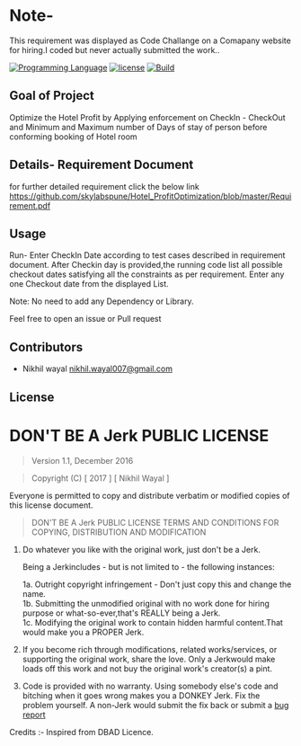 
# Note-
This requirement was displayed as Code Challange on a Comapany website for hiring.I coded but never actually submitted the work..

[![Programming Language](https://img.shields.io/badge/language-java-orange.svg)]()
[![license](https://img.shields.io/aur/license/yaourt.svg)](/LICENSE.md)
[![Build](https://img.shields.io/scrutinizer/build/g/filp/whoops.svg)]()
 
## Goal of Project

Optimize the Hotel Profit by Applying enforcement on CheckIn - CheckOut and Minimum and Maximum number of Days of stay of person before conforming booking of Hotel room

## Details- Requirement Document 
for further detailed requirement click the below link
https://github.com/skylabspune/Hotel_ProfitOptimization/blob/master/Requirement.pdf

## Usage
Run- Enter CheckIn Date according to test cases described in requirement document.
After Checkin day is provided,the running code list all possible checkout dates satisfying all the constraints as per requirement.
Enter any one Checkout date from the displayed List. 

Note: No need to add any Dependency or Library.

Feel free to open an issue or Pull request


## Contributors

* Nikhil wayal nikhil.wayal007@gmail.com
## License

# DON'T BE A Jerk PUBLIC LICENSE

> Version 1.1, December 2016

> Copyright (C) [ 2017 ] [ Nikhil Wayal ]
 
 Everyone is permitted to copy and distribute verbatim or modified
 copies of this license document.

> DON'T BE A Jerk PUBLIC LICENSE
> TERMS AND CONDITIONS FOR COPYING, DISTRIBUTION AND MODIFICATION

 1. Do whatever you like with the original work, just don't be a Jerk.

     Being a Jerkincludes - but is not limited to - the following instances:

	 1a. Outright copyright infringement - Don't just copy this and change the name.  
	 1b. Submitting the unmodified original with no work done for hiring purpose or what-so-ever,that's REALLY being a Jerk.  
	 1c. Modifying the original work to contain hidden harmful content.That would make you a PROPER Jerk.  

 2. If you become rich through modifications, related works/services, or supporting the original work,
 share the love. Only a Jerkwould make loads off this work and not buy the original work's 
 creator(s) a pint.
 
 3. Code is provided with no warranty. Using somebody else's code and bitching when it goes wrong makes 
 you a DONKEY Jerk. Fix the problem yourself. A non-Jerk would submit the fix back or submit a [bug report](https://www.chiark.greenend.org.uk/~sgtatham/bugs.html)

Credits :- Inspired from DBAD Licence. 
